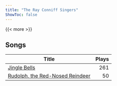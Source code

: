 ```yaml
---
title: "The Ray Conniff Singers"
ShowToc: false
---
```


{{< more >}}

## Songs
Title | Plays 
----- | -----: 
[Jingle Bells](/songs/jingle-bells) | 261
[Rudolph, the Red-Nosed Reindeer](/songs/rudolph-the-red-nosed-reindeer) | 50

